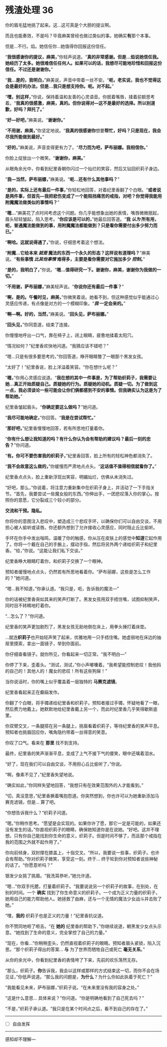 # 残渣处理 36

你的眉毛猛地挑了起来。这...这可真是个大胆的提议啊。

而且也能奏效，不是吗？毕竟麻美曾经也做过类似的事。她确实**有**那个本事。

但是...不行。焰。她信任你...她值得你回报这份信任。

“**我很感谢你的提议，麻美，**”你轻声说道。“**真的非常感谢。但是...焰说她信任我。她经历了太多。她很难信任任何人。如果可以的话，我想尽可能地珍惜和回报这份信任。不过还是谢谢你。**”

“**我...是的，我明白，**”麻美说，声音中带着一丝不安。“**呃，老实说，我也不觉得这会是最好的办法，但是...我只是想支持你。呃。对不起。**”

“**嘿，别这样，**”你说，保持着温和友善的心灵语音。你抿着嘴唇，揉着前额思考着。“**我真的很感激，麻美，真的。但你说得对—这不是最好的选择。所以别道歉，好吗？拜托了。**”

“**好—好吧，**”麻美说。“**谢谢你。**”

“**不用谢，麻美，**”你坚定地说。“**我真的很感谢你**想要**帮忙，好吗？只是现在，我会尽我所能做到最好。**”

“**好的，**”麻美说，声音变得更有力了。“**尽力而为吧，萨布丽娜。我相信你。**”

你脸上绽放出一个微笑。“**谢谢你，麻美。**”

从眼角余光中，你看到纪里香朝你闪过一个灿烂的笑容，然后又钻回织莉子身边。

“**我—当然，萨布丽娜，**”麻美说。“**呃...还有什么其他事吗？**”

“**是的，实际上还有最后一件事，**”你轻松地回答，对着纪里香翻了个白眼。“**或者说是两件事，但首先—我把悲伤变成了一个能阻挡痛苦的戒指，对吧？你觉得我能用附魔魔法做类似的事情吗？**”

“**嗯...**”麻美花了点时间考虑这个问题。你几乎能想象出她的表情，嘴唇微微抿起，眉头轻轻皱起，陷入思考。“**你应该是可以的，**”她最后回答道。“**我 _认为_ 所有用，呃，普通魔法能做到的事，用附魔魔法都能做到？只是看你需要付出多少努力而已。**”

“**啊哈。这就说得通了，**”你说，仔细思考着这个想法。

“**附魔...它给本来 _就是_ 魔法的东西一个永久的形态？这样说有道理吗？**”麻美说。“**有些事情 _比其他事情_ 难得多，主要是看你需要对它施加多少 _控制_。**”

“**是的，我明白了，**”你说。“**嗯...值得研究一下。谢谢你，麻美，谢谢你为我做的一切。**”

“**不用谢，萨布丽娜，**”麻美轻声说。“**你说你还有最后一件事？**”

“**啊，是的。午餐时见，麻美，**”你微笑着说。她看不到，但这种感觉似乎能通过心灵感应传递，有点像是对方的一个模糊印象。“**_我_ 一定会来的。**”

“**啊—啊。好的，当然，**”麻美说。“**回头见，萨布丽娜。**”

“**回头见，**”你同意道，结束了连接。

你慢慢地呼出一口气，靠在椅子上，闭上眼睛，疲惫地揉着太阳穴。

“情况如何？”纪里香欢快地问道。“我猜应该不错吧？”

“嗯...只是有很多要思考的，”你回答道，睁开眼睛瞥了一眼那个黑发女孩。

“太好了！”纪里香说，脸上洋溢着笑容。“你在想什么呢？”

“**嗯，**”你用心灵感应说道。“**我在想的其中一件事是，为了帮助织莉子，我需要让她...真正开始质疑自己。质疑她的行为。质疑她的动机。质疑一切。为了做到这一点，我必须谈论一些可能会让你们俩都感到不安的事情。但我确实认为这是为了帮助她。**”

纪里香皱起眉头。“**你确定要这么做吗？**”她问道。

“**我尽可能地确定，**”你回答。“**我是在尝试帮忙。**”

“**那好吧，**”纪里香慢慢地回答，若有所思地打量着你。

“**你有什么想让我知道的吗？有什么你认为会有帮助的建议吗？最后一刻的忠告？**”你问道。

“**有。你可不要伤害我的织莉子，**”纪里香回答，脸上所有的轻松神色都消失了。

“**我不会故意这么做的，**”你缓慢而严肃地点点头。“**这话值不值得相信就看你了。**”

纪里香点点头，脸上重新浮现出笑容，明媚灿烂，仿佛从未消失过。

“好吧，那么，”你说着，将注意力重新集中在织莉子身上，并活动了一下手指关节。“首先，我要尝试一些魔女般的东西。”你伸出手，一团悲叹落入你的掌心。按照你的意愿，它分裂成三个较小的部分。

**交流和干预。隐私。**

你将你的意图注入悲叹中，塑造成三个悲叹手环，以确保你们可以自由交谈，不用担心被人偷听或读唇。你还额外想到了允许接收心灵感应，同时阻止丘比偷听。

手环在你手中发出嗡鸣，温暖了你的触感，你从压在皮肤上的感觉中**知道**它起作用了。你将一个戴在自己的手腕上，摆动手指，然后将另外两个递给织莉子和纪里香。“给，”你说。“这能让我们私下交谈。”

纪里香睁大眼睛盯着你，和织莉子交换了一个眼神。

预知者缓慢地点点头，仍然若有所思地看着你。“萨布丽娜，这些是怎么工作的？”她问道。

“嗯...我不知道，”你承认道。“我只是，呃，告诉我的魔法—”

你的话被纪里香突如其来的笑声打断了。黑发女孩用双手捂住嘴，试图抑制笑声，同时目不转睛地盯着你。

“...怎么了？”你问道。

纪里香的笑声更加剧烈了，黑发女孩无助地倒在床上，用拳头捶打着床垫。

...就连**织莉子**也开始轻声笑了起来，优雅地用一只手捂住嘴。她虚弱地在床边的抽屉里摸索，拿出一面镜子，举到你面前。

你仔细查看镜子。就你所见，你看起来一切正常。“我不明白—”

你停了下来，歪着头。“测试，测试，”你小声嘟囔着。“我希望能控制悲叹！我他妈的自己的！其他人的！魔女的悲叹！所有这些狗屎！”

当你说话时，你的嘴上似乎覆盖着一层独特的 **马赛克滤镜**。

纪里香看起来正在癫痫发作。

你翻了个白眼，将手镯递给纪里香和织莉子。预知者接过手镯，怀疑地看了一眼，然后费力地戴上。她默默地给纪里香戴上另一个，而此时纪里香几乎笑得歇斯底里。

你双臂交叉，一条腿搭在另一条腿上，挑眉看着织莉子，等待纪里香的笑声平息。预知者也挑眉回应你，嘴角隐约带着一丝得意的笑意。

你叹了口气。看来在 **那里** 找不到支持。

最终，纪里香的笑声渐渐平息，变成了上气不接下气的傻笑，眼中还噙着泪水。

“好了，现在我们可以自由交谈，不用担心丘比偷听了，”你说。

“啊，像素不见了，”纪里香失望地说。

“确实如此，”你同样失望地回答，“我想只有在效果范围外的人才能看到。”

“切，真没意思，”纪里香撅着嘴抱怨道。你突然想到，你也许可以为她重新添加马赛克滤镜，但是... 算了吧。

“你想告诉我什么？”织莉子问道。

“嗯。”你稍作思考。“愿望是会实现的。如果你许了愿，那它一定是可能的，如果还没有发生的话。”你直视织莉子的眼睛，确保她知道你是在说她。“好吧。这并不理想。只有你自己能找到你生命的意义，织莉子。但是时间不够了，而且那个戒指在我的范围之外就不起作用了。”

你向前倾身，双肘撑在膝盖上，十指交叉。“所以，我要说一些事，织莉子。也许会有帮助。”你对织莉子微笑，享受这一刻。终于... 终于轮到你对预知者说些神秘的话了。“你愿意听吗？”

银发少女挑了挑眉。“我洗耳恭听，”她允许道。

“嗯...”你双手托腮，打量着织莉子。“我要说说另一个织莉子的故事，在别处，在别的时间。一个 **确实** 找到了你生命意义的织莉子。一个成为正义力量的织莉子，她用自己的能力帮助他人。她拯救了由麻，还与一个无情的魔法少女战斗并击败了她。”

“嘿，**我的** 织莉子也是正义的力量！”纪里香抗议道。

你不赞同地咂了咂舌。“在 **她的** 纪里香的帮助下，”你继续说道，朝黑发少女点头示意。“她找到了生命的意义，完全掌控了自己的力量。”

“现在，你看...”你稍稍歪头，仍然直视着织莉子的眼睛。预知者眉头紧锁，陷入沉思。“那个织莉子得出的答案... **与** 为了世界而牺牲自己或死亡 **毫无关系**。”

从你的余光中，你看到纪里香的表情垮了下来，先前的欢乐荡然无存。

“那么，织莉子。**你**告诉我，我会以这样或那样的方式结束这一切，而你不会在场见证，”你低声说道。“那么我的问题是，**为什么**？为什么你如此执着于死亡？”

“我能看见未来，萨布丽娜，”织莉子说。“在未来里没有我的容身之处。”

“这是什么意思... 具体来说？”你问道。“你是明确地看到了自己死去吗？”

“不是，”织莉子承认道。“我只是在某个时间点之后，看不到自己的存在了。”

---

- [ ] 自由发挥

---

感知却不理解—
